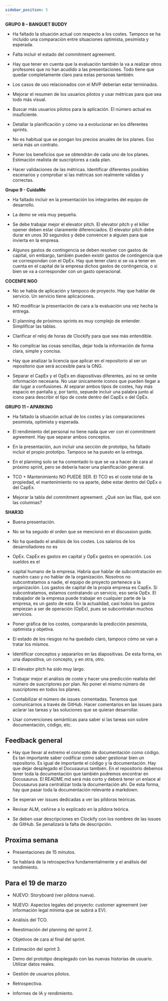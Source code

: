 ```yaml
---
sidebar_position: 5
---
```


**GRUPO 8 – BANQUET BUDDY**
+ Ha faltado la situación actual con respecto a los costes. Tampoco se ha incluido una comparación entre situaciones optimista, pesimista y esperada.

+ Falta incluir el estado del commitment agreement.

+ Hay que tener en cuenta que la evaluación también la va a realizar otros profesores que no han acudido a las presentaciones. Todo tiene que quedar completamente claro para estas personas también.

+ Los casos de uso relacionados con el MVP deberían estar terminados.

+ Mejorar el resumen de los usuarios pilotos y usar métricas para que sea todo más visual.

+ Buscar más usuarios pilotos para la aplicación. El número actual es insuficiente.

+ Detallar la planificación y cómo va a evolucionar en los diferentes sprints.

+ No es habitual que se pongan los precios anuales de los planes. Eso sería más un contrato.

+ Poner los beneficios que se obtendrán de cada uno de los planes. Estimación realista de suscriptores a cada plan.

+ Hacer validaciones de las métricas. Identificar diferentes posibles escenarios y comprobar si las métricas son realmente válidas y correctas.

**Grupo 9 - CuidaMe**
+ Ha faltado incluir en la presentación los integrantes del equipo de desarrollo.

+ La demo se veía muy pequeña.

+ Se debe trabajar mejor el elevator pitch. El elevator pitch y el killer opener deben estar claramente diferenciados. El elevator pitch debe durar en unos 30 segundos y debe convencer a alguien para que invierta en la empresa.

+ Algunos gastos de contingencia se deben resolver con gastos de capital, sin embargo, también pueden existir gastos de contingencia que se correspondan con el OpEx. Hay que tener claro si se va a tener en cuenta en el capital de la empresa dichos gastos de contingencia, o si bien se va a corresponder con un gasto operacional.

**COCENFE NGO**
+ No se habla de aplicación y tampoco de proyecto. Hay que hablar de servicio. Un servicio tiene aplicaciones.

+ NO modificar la presentación de cara a la evaluación una vez hecha la entrega.
 
+ El planning de próximos sprints es muy complejo de entender. Simplificar las tablas.

+ Clarificar el reloj de horas de Clockify para que sea más entendible.

+ No complicar las cosas sencillas, dejar toda la información de forma clara, simple y concisa.

+ Hay que analizar la licencia que aplicar en el repositorio al ser un repositorio que será accesible para la ONG.

+ Separar el CapEx y el OpEx en diapositivas diferentes, así no se omite información necesaria. No usar únicamente iconos que pueden llegar a dar lugar a confusiones. Al separar ambos tipos de costes, hay más espacio en pantalla y, por tanto, sepuede incluir una palabra junto al icono para describir el tipo de coste dentro del CapEx o del OpEx.

**GRUPO 11 – APARKING**
+ Ha faltado la situación actual de los costes y las comparaciones pesimista, optimista y esperada.

+ El rendimiento del personal no tiene nada que ver con el commitment agreement. Hay que separar ambos conceptos.

+ En la presentación, aun incluir una sección de prototipo, ha faltado incluir el propio prototipo. Tampoco se ha puesto en la entrega.

+ En el planning solo se ha comentado lo que se va a hacer de cara al próximo sprint, pero se debería hacer una planificación general.

+ TCO + Mantenimiento NO PUEDE SER. El TCO es el coste total de la propiedad, el mantenimiento no va aparte, debe estar dentro del OpEx o del CapEx.

+ Mejorar la tabla del commitment agreement. ¿Qué son las filas, qué son las columnas?

**SHAR3D**
+ Buena presentación.

+ No se ha seguido el orden que se mencionó en el discussion guide.

+ No ha quedado el análisis de los costes. Los salarios de los desarrolladores no es
+ OpEx. CapEx es gastos en capital y OpEx gastos en operación. Los sueldos es el
+ capital humano de la empresa. Habría que hablar de subcontratación en nuestro caso y no hablar de la organización. Nosotros no subcontratamos a nadie, el equipo de proyecto pertenece a la organización. Los gastos de capital de la propia empresa es CapEx. Si subcontratamos, estamos contratando un servicio, eso sería OpEx. El trabajador de la empresa puede trabajar en cualquier parte de la empresa, es un gasto de esta. En la actualidad, casi todos los gastos empiezan a ser de operación (OpEx), pues se subcontratan muchos servicios.

+ Poner gráfica de los costes, comparando la predicción pesimista, optimista y objetiva.

+ El estado de los riesgos no ha quedado claro, tampoco cómo se van a tratar los mismos.

+ Identificar conceptos y separarlos en las diapositivas. De esta forma, en una diapositiva, un concepto, y en otra, otro.

+ El elevator pitch ha sido muy largo.

+ Trabajar mejor el análisis de coste y hacer una predicción realista del número de suscriptores por plan. No poner el mismo número de suscriptores en todos los planes.

+ Contabilizar el número de issues comentadas. Tenemos que comunicarnos a través de GitHub. Hacer comentarios en las issues para aclarar las tareas y las soluciones que se quieran desarrollar.

+ Usar convenciones semánticas para saber si las tareas son sobre documentación, código, etc.

## Feedback general

+ Hay que llevar al extremo el concepto de documentación como código. Es tan importante saber codificar como saber gestionar bien un repositorio. Es igual de importante el código y la documentación. Hay que dejar desplegado el Docusaurus también. En el repositorio debemos tener toda la documentación que también podremos encontrar en Docusaurus. El README.md será más corto y deberá tener un enlace al Docusaurus para centralizar toda la documentación ahí. De esta forma, hay que pasar toda la documentación relevante a markdown.

+ Se esperan ver issues dedicadas a ver las píldoras teóricas.

+ Revisar ALM, ceñirse a lo explicado en la píldora teórica.

+ Se deben usar descripciones en Clockify con los nombres de las issues de GitHub. Se penalizará la falta de descripción.

## Proxima semana

+ Presentaciones de 15 minutos.

+ Se hablará de la retrospectiva fundamentalmente y el análisis del rendimiento.

## Para el 19 de marzo

+ NUEVO: Storyboard (ver píldora nueva).

+ NUEVO: Aspectos legales del proyecto: customer agreement (ver información legal mínima que se subirá a EV).

+ Análisis del TCO.

+ Reestimación del planning del sprint 2.

+ Objetivos de cara al final del sprint.

+ Estimación del sprint 3.

+ Demo del prototipo desplegado con las nuevas historias de usuario. Utilizar datos reales.

+ Gestión de usuarios pilotos.

+ Retrospectiva.

+ Informes de IA y rendimiento.